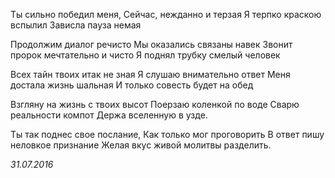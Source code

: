 Ты сильно победил меня,
Сейчас, нежданно и терзая
Я терпко краскою вспылил
Зависла пауза немая

Продолжим диалог речисто
Мы оказались связаны навек
Звонит пророк мечтательно и чисто
Я поднял трубку смелый человек

Всех тайн твоих итак не зная
Я слушаю внимательно ответ
Меня достала жизнь шальная
И только совесть будет на обед

Взгляну на жизнь с твоих высот
Поерзаю коленкой по воде
Сварю реальности компот
Держа вселенную в узде.

Ты так поднес свое послание,
Как только мог проговорить
В ответ пишу неловкое признание
Желая вкус живой молитвы разделить.

*31.07.2016*